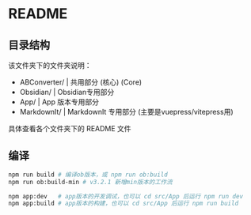 # README

## 目录结构

该文件夹下的文件夹说明：

- ABConverter/  | 共用部分 (核心) (Core)
- Obsidian/     | Obsidian专用部分
- App/          | App 版本专用部分
- MarkdownIt/   | MarkdownIt 专用部分 (主要是vuepress/vitepress用)

具体查看各个文件夹下的 README 文件

## 编译

```bash
npm run build # 编译ob版本，或 npm run ob:build
npm run ob:build-min # v3.2.1 新增min版本的工作流

npm app:dev   # app版本的开发调试，也可以 cd src/App 后运行 npm run dev
npm app:build # app版本的构建，也可以 cd src/App 后运行 npm run build
```
